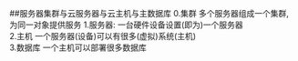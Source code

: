 ##服务器集群与云服务器与云主机与主数据库
0.集群
  多个服务器组成一个集群,为同一对象提供服务	
1.服务器:
  一台硬件设备设置(即为)一个服务器		
2.主机
  一个服务器(设备)可以有很多(虚拟)系统(主机)	
3.数据库
  一个主机可以部署很多数据库	
